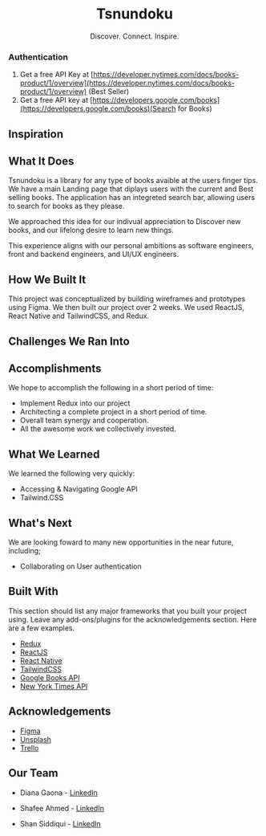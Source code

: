 ###

  <h1 align="center">Tsnundoku</h1>

  <p align="center">
Discover. Connect. Inspire.    <br />
  </p>
</p>

<!-- TABLE OF CONTENTS -->
<!-- <details open="open">
  <summary>Table of Contents</summary>
  <ol>
    <li>
      <a href="#installation">Installation</a>
      <li>
      <a href="#inspiration">Inspiration</a>
      <ul>
        <li><a href="#what-it-does">What It Does</a></li>
         <li><a href="#how-we-built-it">How We Built It</a></li>
      </ul>
    </li>
    <li>
      <a href="#our-journey">Our Journey</a>
      <ul>
        <li><a href="#challenges-we-ran-into">Challenges We Ran Into</a></li>
        <li><a href="#accomplishments">Accomplishments</a></li>
        <li><a href="#what-we-learned">What We Learned</a></li>
      </ul>
    </li>
    <li><a href="#whats-next">What's Next</a></li>
    <li><a href="#built-with">Built With</a></li>
    <li><a href="#acknowledgements">Acknowledgements</a></li>
    <li><a href="#our-team">Our Team</a></li>
  </ol>
</details> -->

<!-- ABOUT THE PROJECT -->

### Authentication

1.  Get a free API Key at [https://developer.nytimes.com/docs/books-product/1/overview](https://developer.nytimes.com/docs/books-product/1/overview) (Best Seller)
2.  Get a free API key at [https://developers.google.com/books](https://developers.google.com/books)(Search for Books)

## Inspiration

## What It Does

Tsnundoku is a library for any type of books avaible at the users finger tips. We have a main Landing page that diplays users with the current and Best selling books. The application has an integreted search bar, allowing users to search for books as they please.

We approached this idea for our indivual appreciation to Discover new books, and our lifelong desire to learn new things.

This experience aligns with our personal ambitions as software engineers, front and backend engineers, and UI/UX engineers.

## How We Built It

This project was conceptualized by building wireframes and prototypes using Figma. We then built our project over 2 weeks. We used ReactJS, React Native and TailwindCSS, and Redux.

## Challenges We Ran Into

## Accomplishments

We hope to accomplish the following in a short period of time:

- Implement Redux into our project
- Architecting a complete project in a short period of time.
- Overall team synergy and cooperation.
- All the awesome work we collectively invested.

## What We Learned

We learned the following very quickly:

- Accessing & Navigating Google API
- Tailwind.CSS

## What's Next

We are looking foward to many new opportunities in the near future, including;

- Collaborating on User authentication

<!-- BUILT WITH -->

## Built With

This section should list any major frameworks that you built your project using. Leave any add-ons/plugins for the acknowledgements section. Here are a few examples.

- [Redux](https://redux.js.org/)
- [ReactJS](https://reactjs.org)
- [React Native](https://reactnative.dev/)
- [TailwindCSS](https://tailwindcss.com/)
- [Google Books API](https://cloud.google.com/vision/)
- [New York Times API](https://developer.nytimes.com/docs/books-product/1/overview)

<!-- ACKNOWLEDGEMENTS -->

## Acknowledgements

- [Figma](https://www.figma.com/)
- [Unsplash](https://www.unsplash.com)
- [Trello](https://www.trello.com/)

<!-- CONTACT -->

## Our Team

- Diana Gaona - [LinkedIn](https://www.linkedin.com/in/dianacgaona/)

- Shafee Ahmed - [LinkedIn](https://www.linkedin.com/in/shafeelinks/)

- Shan Siddiqui - [LinkedIn](https://www.linkedin.com/in/ssiddiqui007/)

<!-- MARKDOWN LINKS & IMAGES -->
<!-- https://www.markdownguide.org/basic-syntax/#reference-style-links -->
